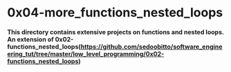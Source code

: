 # 0x04-more_functions_nested_loops

#### This directory contains extensive projects on functions and nested loops. An extension of 0x02-functions_nested_loops(https://github.com/sedoobitto/software_engineering_tut/tree/master/low_level_programming/0x02-functions_nested_loops)
